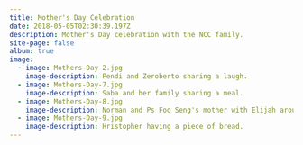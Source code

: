 ```yaml
---
title: Mother's Day Celebration
date: 2018-05-05T02:30:39.197Z
description: Mother's Day celebration with the NCC family.
site-page: false
album: true
image:
  - image: Mothers-Day-2.jpg
    image-description: Pendi and Zeroberto sharing a laugh.
  - image: Mothers-Day-7.jpg
    image-description: Saba and her family sharing a meal.
  - image: Mothers-Day-8.jpg
    image-description: Norman and Ps Foo Seng's mother with Elijah around a table.
  - image: Mothers-Day-9.jpg
    image-description: Hristopher having a piece of bread.
---
```

